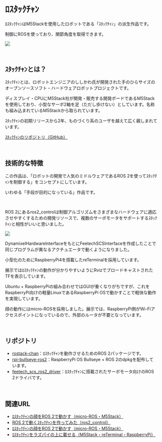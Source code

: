 # ﾛｽﾀｯｸﾁｬﾝ

ﾛｽﾀｯｸﾁｬﾝはM5Stackを使用したロボットである「ｽﾀｯｸﾁｬﾝ」の派生作品です。

制御にROSを使っており、関節角度を取得できます。

![](https://cdn-ak.f.st-hatena.com/images/fotolife/R/Ray_ar/20230916/20230916195619.jpg)

<br>

## ｽﾀｯｸﾁｬﾝとは？

ｽﾀｯｸﾁｬﾝとは、ロボットエンジニアのししかわ氏が開発された手のひらサイズのオープンソースソフト・ハードウェアロボットプロジェクトです。

ディスプレイ・CPUにM5Stack社が開発・販売する開発ボードであるM5Stackを使用しており、小型なサーボ2軸を足（ただし歩けない）としています。名称も組み込まれているM5Stackから取られています。

ｽﾀｯｸﾁｬﾝの初期リリースから2年、ものづくり系のユーザを越えて広く親しまれています。

[ｽﾀｯｸﾁｬﾝのリポジトリ（GitHub）](https://github.com/meganetaaan/stack-chan)

<br>

## 技術的な特徴

この作品は、「ロボットの開発で人気のミドルウェアであるROS 2を使ってｽﾀｯｸﾁｬﾝを制御する」をコンセプトにしています。

いわゆる「手段が目的になっている」作品です。

<br>

ROS 2にあるros2_controlは制御アルゴリズムをさまざまなハードウェアに適応させやすくするための開発リソースで、複数のサーボモータをサポートするｽﾀｯｸﾁｬﾝと相性がいいと思いました。

![](https://s3.ap-northeast-1.wasabisys.com/download-raw/githubio/rostackchan_description.png)

DynamixelHardwareInterfaceをもとにFeetechSCSInterfaceを作成したことで同じプログラムが異なるアクチュエータで動くようになりました。

小型化のためにRaspberryPi4を搭載したreTerminalを採用しています。

展示ではﾛｽﾀｯｸﾁｬﾝの動作が分かりやすいようにRvizでブロードキャストされたTFを表示しています。

Ubuntu + RaspberryPiの組み合わせではGUIが重くなりがちですが、これをRaspberryPi向けの軽量LinuxであるRaspberryPi OSで動かすことで軽快な動作を実現しています。

顔の動作にはmicro-ROSを採用しました。展示では、RaspberryPi側がWi-Fiアクセスポイントになっているので、外部のルータが不要となっています。

<br>

## リポジトリ

- [rostack-chan](https://github.com/Ar-Ray-code/rostack-chan)：ﾛｽﾀｯｸﾁｬﾝを動作させるためのROS 2パッケージです。
- [rpi-bullseye-ros2](https://github.com/Ar-Ray-code/rpi-bullseye-ros2)：RaspberryPi OS Bullseye + ROS 2のdpkgを配布しています。
- [feetech_scs_ros2_driver](https://github.com/Ar-Ray-code/feetech_scs_ros2_driver)：ﾛｽﾀｯｸﾁｬﾝに搭載されたサーボモータ向けのROS 2ドライバです。

<br>

## 関連URL

- [ﾛｽﾀｯｸﾁｬﾝの顔をROS 2で動かす（micro-ROS・M5Stack）](https://ar-ray.hatenablog.com/entry/2023/08/20/212113)
- [ROS 2で動くｽﾀｯｸﾁｬﾝを作ってみた（ros2_control）](https://ar-ray.hatenablog.com/entry/2023/08/06/212152)
- [ﾛｽﾀｯｸﾁｬﾝの顔をROS 2で動かす（micro-ROS・M5Stack）](https://ar-ray.hatenablog.com/entry/2023/08/20/212113)
- [ﾛｽﾀｯｸﾁｬﾝをラズパイの上に載せる（M5Stack・reTerminal・RaspberryPi）](https://ar-ray.hatenablog.com/entry/2023/09/16/200743)

